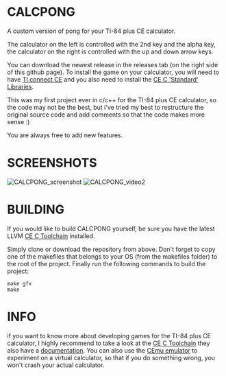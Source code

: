 # CALCPONG
A custom version of pong for your TI-84 plus CE calculator.

The calculator on the left is controlled with the 2nd key and the alpha key, the calculator on the right is controlled with the up and down arrow keys.

You can download the newest release in the releases tab (on the right side of this github page).
To install the game on your calculator, you will need to have [TI connect CE](https://education.ti.com/en/products/computer-software/ti-connect-ce-sw) and you also need to install the [CE C 'Standard' Libraries](https://github.com/CE-Programming/libraries/releases/).

This was my first project ever in c/c++ for the TI-84 plus CE calculator, so the code may not be the best, but i've tried my best to restructure the original source code and add comments so that the code makes more sense :)

You are always free to add new features.

# SCREENSHOTS
![CALCPONG_screenshot](https://github.com/user-attachments/assets/79e6526a-3e1d-4440-a300-fd98c262c5f9)
![CALCPONG_video2](https://github.com/user-attachments/assets/fe9aaba1-5226-472a-8f0d-98b4d272da68)

# BUILDING
If you would like to build CALCPONG yourself, be sure you have the latest LLVM [CE C Toolchain](https://github.com/CE-Programming/toolchain/releases/latest) installed.

Simply clone or download the repository from above. 
Don't forget to copy one of the makefiles that belongs to your OS (from the makefiles folder) to the root of the project.
Finally run the following commands to build the project:

    make gfx
    make

# INFO
if you want to know more about developing games for the TI-84 plus CE calculator, I highly recommend to take a look at the [CE C Toolchain](https://github.com/CE-Programming/toolchain) they also have a [documentation](https://ce-programming.github.io/toolchain/). You can also use the [CEmu emulator](https://github.com/CE-Programming/CEmu) to experiment on a virtual calculator, so that if you do something wrong, you won't crash your actual calculator.
